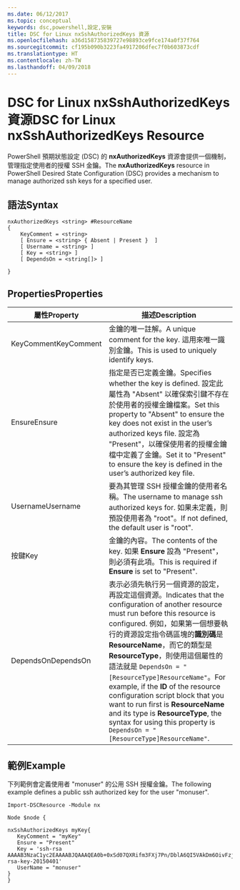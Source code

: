 ```yaml
---
ms.date: 06/12/2017
ms.topic: conceptual
keywords: dsc,powershell,設定,安裝
title: DSC for Linux nxSshAuthorizedKeys 資源
ms.openlocfilehash: a36d158735839727e98893ce9fce174a0f37f764
ms.sourcegitcommit: cf195b090b3223fa4917206dfec7f0b603873cdf
ms.translationtype: HT
ms.contentlocale: zh-TW
ms.lasthandoff: 04/09/2018
---
```

# <a name="dsc-for-linux-nxsshauthorizedkeys-resource"></a><span data-ttu-id="f082d-103">DSC for Linux nxSshAuthorizedKeys 資源</span><span class="sxs-lookup"><span data-stu-id="f082d-103">DSC for Linux nxSshAuthorizedKeys Resource</span></span>

<span data-ttu-id="f082d-104">PowerShell 預期狀態設定 (DSC) 的 **nxAuthorizedKeys** 資源會提供一個機制，管理指定使用者的授權 SSH 金鑰。</span><span class="sxs-lookup"><span data-stu-id="f082d-104">The **nxAuthorizedKeys** resource in PowerShell Desired State Configuration (DSC) provides a mechanism to manage authorized ssh keys for a specified user.</span></span>

## <a name="syntax"></a><span data-ttu-id="f082d-105">語法</span><span class="sxs-lookup"><span data-stu-id="f082d-105">Syntax</span></span>

```
nxAuthorizedKeys <string> #ResourceName
{
    KeyComment = <string>
    [ Ensure = <string> { Absent | Present }  ]
    [ Username = <string> ]
    [ Key = <string> ]
    [ DependsOn = <string[]> ]

}
```

## <a name="properties"></a><span data-ttu-id="f082d-106">Properties</span><span class="sxs-lookup"><span data-stu-id="f082d-106">Properties</span></span>

|  <span data-ttu-id="f082d-107">屬性</span><span class="sxs-lookup"><span data-stu-id="f082d-107">Property</span></span> |  <span data-ttu-id="f082d-108">描述</span><span class="sxs-lookup"><span data-stu-id="f082d-108">Description</span></span> |
|---|---|
| <span data-ttu-id="f082d-109">KeyComment</span><span class="sxs-lookup"><span data-stu-id="f082d-109">KeyComment</span></span>| <span data-ttu-id="f082d-110">金鑰的唯一註解。</span><span class="sxs-lookup"><span data-stu-id="f082d-110">A unique comment for the key.</span></span> <span data-ttu-id="f082d-111">這用來唯一識別金鑰。</span><span class="sxs-lookup"><span data-stu-id="f082d-111">This is used to uniquely identify keys.</span></span>|
| <span data-ttu-id="f082d-112">Ensure</span><span class="sxs-lookup"><span data-stu-id="f082d-112">Ensure</span></span>| <span data-ttu-id="f082d-113">指定是否已定義金鑰。</span><span class="sxs-lookup"><span data-stu-id="f082d-113">Specifies whether the key is defined.</span></span> <span data-ttu-id="f082d-114">設定此屬性為 "Absent" 以確保索引鍵不存在於使用者的授權金鑰檔案。</span><span class="sxs-lookup"><span data-stu-id="f082d-114">Set this property to "Absent" to ensure the key does not exist in the user’s authorized keys file.</span></span> <span data-ttu-id="f082d-115">設定為 "Present"，以確保使用者的授權金鑰檔中定義了金鑰。</span><span class="sxs-lookup"><span data-stu-id="f082d-115">Set it to "Present" to ensure the key is defined in the user’s authorized key file.</span></span>|
| <span data-ttu-id="f082d-116">Username</span><span class="sxs-lookup"><span data-stu-id="f082d-116">Username</span></span>| <span data-ttu-id="f082d-117">要為其管理 SSH 授權金鑰的使用者名稱。</span><span class="sxs-lookup"><span data-stu-id="f082d-117">The username to manage ssh authorized keys for.</span></span> <span data-ttu-id="f082d-118">如果未定義，則預設使用者為 "root"。</span><span class="sxs-lookup"><span data-stu-id="f082d-118">If not defined, the default user is "root".</span></span>|
| <span data-ttu-id="f082d-119">按鍵</span><span class="sxs-lookup"><span data-stu-id="f082d-119">Key</span></span>| <span data-ttu-id="f082d-120">金鑰的內容。</span><span class="sxs-lookup"><span data-stu-id="f082d-120">The contents of the key.</span></span> <span data-ttu-id="f082d-121">如果 **Ensure** 設為 "Present"，則必須有此項。</span><span class="sxs-lookup"><span data-stu-id="f082d-121">This is required if **Ensure** is set to "Present".</span></span>|
| <span data-ttu-id="f082d-122">DependsOn</span><span class="sxs-lookup"><span data-stu-id="f082d-122">DependsOn</span></span> | <span data-ttu-id="f082d-123">表示必須先執行另一個資源的設定，再設定這個資源。</span><span class="sxs-lookup"><span data-stu-id="f082d-123">Indicates that the configuration of another resource must run before this resource is configured.</span></span> <span data-ttu-id="f082d-124">例如，如果第一個想要執行的資源設定指令碼區塊的**識別碼**是 **ResourceName**，而它的類型是 **ResourceType**，則使用這個屬性的語法就是 `DependsOn = "[ResourceType]ResourceName"`。</span><span class="sxs-lookup"><span data-stu-id="f082d-124">For example, if the **ID** of the resource configuration script block that you want to run first is **ResourceName** and its type is **ResourceType**, the syntax for using this property is `DependsOn = "[ResourceType]ResourceName"`.</span></span>|

## <a name="example"></a><span data-ttu-id="f082d-125">範例</span><span class="sxs-lookup"><span data-stu-id="f082d-125">Example</span></span>

<span data-ttu-id="f082d-126">下列範例會定義使用者 "monuser" 的公用 SSH 授權金鑰。</span><span class="sxs-lookup"><span data-stu-id="f082d-126">The following example defines a public ssh authorized key for the user "monuser".</span></span>

```
Import-DSCResource -Module nx

Node $node {

nxSshAuthorizedKeys myKey{
   KeyComment = "myKey"
   Ensure = "Present"
   Key = 'ssh-rsa AAAAB3NzaC1yc2EAAAABJQAAAQEA0b+0xSd07QXRifm3FXj7Pn/DblA6QI5VAkDm6OivFzj3U6qGD1VJ6AAxWPCyMl/qhtpRtxZJDu/TxD8AyZNgc8aN2CljN1hOMbBRvH2q5QPf/nCnnJRaGsrxIqZjyZdYo9ZEEzjZUuMDM5HI1LA9B99k/K6PK2Bc1NLivpu7nbtVG2tLOQs+GefsnHuetsRMwo/+c3LtwYm9M0XfkGjYVCLO4CoFuSQpvX6AB3TedUy6NZ0iuxC0kRGg1rIQTwSRcw+McLhslF0drs33fw6tYdzlLBnnzimShMuiDWiT37WqCRovRGYrGCaEFGTG2e0CN8Co8nryXkyWc6NSDNpMzw== rsa-key-20150401'
   UserName = "monuser"
}
}
```
